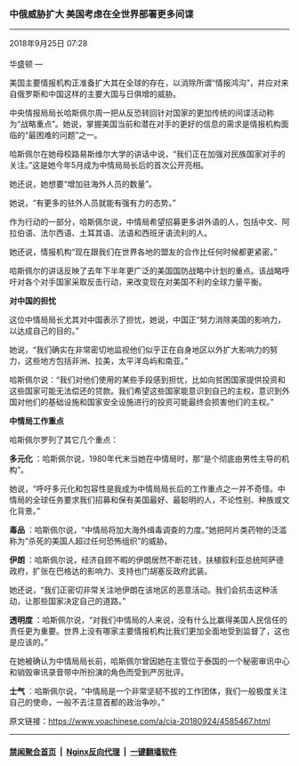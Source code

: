 ### 中俄威胁扩大 美国考虑在全世界部署更多间谍 
------------------------

<div class="published">
 <span class="date" title="中国时间">
  <time datetime="2018-09-25T07:28:32+08:00">
   2018年9月25日 07:28
  </time>
 </span>
</div>
<br/>
<div class="wsw">
 <span class="dateline">
  华盛顿 —
 </span>
 <p>
  美国主要情报机构正准备扩大其在全球的存在，以消除所谓“情报鸿沟”，并应对来自俄罗斯和中国这样的主要大国与日俱增的威胁。
 </p>
 <p>
  中央情报局局长哈斯佩尔周一把从反恐转回针对国家的更加传统的间谍活动称为“战略重点”。她说，掌握美国当前和潜在对手的更好的信息的需求是情报机构面临的“最困难的问题”之一。
 </p>
 <p>
  哈斯佩尔在她母校路易斯维尔大学的讲话中说，“我们正在加强对民族国家对手的关注。”这是她今年5月成为中情局局长后的首次公开亮相。
 </p>
 <p>
  她还说，她想要“增加驻海外人员的数量”。
 </p>
 <p>
  她说，“有更多的驻外人员就能有强有力的态势。”
 </p>
 <p>
  作为行动的一部分，哈斯佩尔说，中情局希望招募更多讲外语的人，包括中文、阿拉伯语、法尔西语、土耳其语、法语和西班牙语流利的人。
 </p>
 <p>
  她还说，情报机构“现在跟我们在世界各地的盟友的合作比任何时候都更紧密。”
 </p>
 <p>
  哈斯佩尔的讲话反映了去年下半年更广泛的美国国防战略中计划的重点。该战略呼吁对各个对手国家采取反击行动，来改变现在对美国不利的全球力量平衡。
 </p>
 <p>
  <strong>
   对中国的担忧
  </strong>
 </p>
 <p>
  这位中情局局长尤其对中国表示了担忧，她说，中国正“努力消除美国的影响力，以达成自己的目的。”
 </p>
 <p>
  她说，“我们确实在非常密切地监视他们似乎正在自身地区以外扩大影响力的努力，这些地方包括非洲、拉美，太平洋岛屿和南亚。”
 </p>
 <p>
  哈斯佩尔说：“我们对他们使用的某些手段感到担忧，比如向贫困国家提供投资和这些国家可能无法偿还的贷款。我们希望这些国家能意识到自己的主权，意识到外国对他们的基础设施和国家安全设施进行的投资可能最终会损害他们的主权。”
 </p>
 <p>
  <strong>
   中情局工作重点
  </strong>
 </p>
 <p>
  哈斯佩尔罗列了其它几个重点：
 </p>
 <p>
  <strong>
   多元化
  </strong>
  ：哈斯佩尔说，1980年代末当她在中情局时，那“是个彻底由男性主导的机构”。
 </p>
 <p>
  她说，“呼吁多元化和包容性是我成为中情局局长后的工作重点之一并不奇怪。中情局的全球任务要求我们招募和保有美国最好、最聪明的人，不论性别、种族或文化背景。”
 </p>
 <p>
  <strong>
   毒品
  </strong>
  ：哈斯佩尔说，“中情局将加大海外缉毒调查的力度。”她把阿片类药物的泛滥称为“杀死的美国人超过任何恐怖组织”的威胁。
 </p>
 <p>
  <strong>
   伊朗
  </strong>
  ：哈斯佩尔说，经济自顾不暇的伊朗居然不断花钱，扶植叙利亚总统阿萨德政府，扩张在巴格达的影响力、支持也门胡塞反政府武装。
 </p>
 <p>
  她还说，“我们正密切非常关注地伊朗在该地区的恶意活动。我们会抗击这种活动，让那些国家决定自己的道路。”
 </p>
 <p>
  <strong>
   透明度
  </strong>
  ：哈斯佩尔说，“对我们中情局的人来说，没有什么比赢得美国人民信任的责任更为重要。世界上没有哪家主要情报机构比我们更加全面地受到监督了，这也是应该的。”
 </p>
 <p>
  在她被确认为中情局局长前，哈斯佩尔曾因她在主管位于泰国的一个秘密审讯中心和销毁审讯录音带中所扮演的角色而受到严厉批评。
 </p>
 <p>
  <strong>
   士气
  </strong>
  ：哈斯佩尔说，“中情局是一个非常坚韧不拔的工作团体，我们一般极度关注自己的使命，一般不去注意首都的政治争吵。”
  <br/>
 </p>
</div>

原文链接：https://www.voachinese.com/a/cia-20180924/4585467.html


------------------------
#### [禁闻聚合首页](https://github.com/gfw-breaker/banned-news/blob/master/README.md) &nbsp;|&nbsp; [Nginx反向代理](https://github.com/gfw-breaker/open-proxy/blob/master/README.md) &nbsp;|&nbsp;  [一键翻墙软件](https://github.com/gfw-breaker/nogfw/blob/master/README.md)